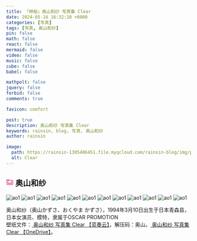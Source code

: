 ```yaml
---
title: 「神秘」奥山和纱 写真集 Clear
date: 2024-05-16 16:32:10 +0800
categories: [写真]
tags: [写真, 奥山和纱]
pin: false
math: false
react: false
mermaid: false
video: false
music: false
cube: false
babel: false

mathpolt: false
jquery: false
forbid: false
comments: true

favicon: comfort

post: true
description: 奥山和纱 写真集 Clear
keywords: rainsin, blog, 写真, 奥山和纱
author: rainsin

image:
  path: https://rainsin-1305486451.file.myqcloud.com/rainsin-blog/img/post/clear/16d5164d-8f6f-4944-91b5-b5b9484d3114.webp
  alt: Clear
---
```


<h2>
<svg t="1712587420533" class="icon" viewBox="0 0 1024 1024" version="1.1" xmlns="http://www.w3.org/2000/svg" p-id="4283" width="20" height="20"><path d="M160 128C107.328 128 64 171.328 64 224v576c0 52.672 43.328 96 96 96h704c52.672 0 96-43.328 96-96v-448c0-52.672-43.328-96-96-96H435.136l-41.856-77.632A96 96 0 0 0 308.8 128H160z m0 64h148.736c11.84 0 22.592 6.4 28.16 16.768L362.368 256H128v-32c0-17.984 14.016-32 32-32zM128 320h736c17.984 0 32 14.016 32 32v448c0 17.984-14.016 32-32 32h-704a31.552 31.552 0 0 1-32-32V320z m128 64c0 26.496-11.904 47.04-28.352 78.4C211.136 493.76 192 534.912 192 592A176.448 176.448 0 0 0 368 768c56.96 0 103.616-25.472 132.992-62.272 4.224-5.312 7.424-11.2 11.008-16.832 3.584 5.632 6.784 11.52 11.008 16.832 29.44 36.8 76.032 62.272 132.992 62.272A176.448 176.448 0 0 0 832 592c0-57.92-21.952-99.648-40.512-131.008-18.56-31.36-31.488-51.648-31.488-76.992h-64c0 46.72 23.04 80.128 40.512 109.632 17.408 29.44 31.488 55.68 31.488 98.368 0 62.272-49.728 112-112 112-39.04 0-64.384-14.848-83.008-38.144C554.432 642.56 544 609.344 544 576h-64c0 33.28-10.368 66.56-28.992 89.856-18.56 23.296-43.968 38.144-83.008 38.144C305.728 704 256 654.272 256 592c0-43.52 12.8-70.208 28.352-99.776C299.904 462.784 320 429.504 320 384H256z m96 192a32 32 0 0 0-32 32 32 32 0 0 0 32 32 32 32 0 0 0 32-32 32 32 0 0 0-32-32z m320.64 0a32.576 32 0 0 0-32.64 32 32.576 32 0 0 0 32.64 32 32.576 32 0 0 0 32.512-32 32.576 32 0 0 0-32.512-32z" fill="#d4237a" p-id="4284"></path></svg>
奥山和纱
</h2>

![ao1](https://dlink.host/1drv/aHR0cHM6Ly8xZHJ2Lm1zL2kvcyFBb2VyMmNVNVNsT0ZoX0lGeG9wNGJzSktVM3hLZnc_ZT1ScEoxTlk.jpg)
![ao1](https://dlink.host/1drv/aHR0cHM6Ly8xZHJ2Lm1zL2kvcyFBb2VyMmNVNVNsT0ZoX0lHakNfeXltTjVsZFRqVXc_ZT05RGRQRUY.jpg)
![ao1](https://dlink.host/1drv/aHR0cHM6Ly8xZHJ2Lm1zL2kvcyFBb2VyMmNVNVNsT0ZoX0lJZVVaYXZUbm1zWmJlT2c_ZT1ibTh5cE0.jpg)
![ao1](https://dlink.host/1drv/aHR0cHM6Ly8xZHJ2Lm1zL2kvcyFBb2VyMmNVNVNsT0ZoX0lmMFhtb1RMZ3dfYVVQRkE_ZT15d1BuTlc.jpg)
![ao1](https://dlink.host/1drv/aHR0cHM6Ly8xZHJ2Lm1zL2kvcyFBb2VyMmNVNVNsT0ZoX0lnV21YLWhCWUtVcHppOUE_ZT0wR3Y0bnI.jpg)
![ao1](https://dlink.host/1drv/aHR0cHM6Ly8xZHJ2Lm1zL2kvcyFBb2VyMmNVNVNsT0ZoX0lqbzRzNHl4VkNCMVlHQXc_ZT01QjBPcmk.jpg)
![ao1](https://dlink.host/1drv/aHR0cHM6Ly8xZHJ2Lm1zL2kvcyFBb2VyMmNVNVNsT0ZoX0ltbG1yUll1Z3N0SXRRZ1E_ZT1wSzZWMHM.jpg)
![ao1](https://dlink.host/1drv/aHR0cHM6Ly8xZHJ2Lm1zL2kvcyFBb2VyMmNVNVNsT0ZoX0lvNGVHRG9BeDNocUtILVE_ZT1HZE1sOUY.jpg)
![ao1](https://dlink.host/1drv/aHR0cHM6Ly8xZHJ2Lm1zL2kvcyFBb2VyMmNVNVNsT0ZoX0lwRXQxSy1iODdNY09hVmc_ZT1QUkVRbmQ.jpg)
![ao1](https://dlink.host/1drv/aHR0cHM6Ly8xZHJ2Lm1zL2kvcyFBb2VyMmNVNVNsT0ZoX0lxQVVQbjRDblR5eWxwQUE_ZT14UWVhc3Y.jpg)
![ao1](https://dlink.host/1drv/aHR0cHM6Ly8xZHJ2Lm1zL2kvcyFBb2VyMmNVNVNsT0ZoX0l2UF9CVGNvLXRDME9NNmc_ZT1memhKcXQ.jpg)
![ao1](https://dlink.host/1drv/aHR0cHM6Ly8xZHJ2Lm1zL2kvcyFBb2VyMmNVNVNsT0ZoX0l3Q0ZsTGpaRlVGTFh0UHc_ZT01M0lRZDc.jpg)

<div class="about-site">
  <div>
  <span>奥山和纱</span>（奥山かずさ、おくやま かずさ），1994年3月10日出生于日本青森县，日本女演员、模特，隶属于OSCAR PROMOTION
  </div>
  <div>
  壁纸文件：<a href="https://2000python.lanzouq.com/isvuG1sqjicf"> 奥山和纱 写真集 Clear 【蓝奏云】</a>，解压码：<span>奥山</span>。<a href="https://1drv.ms/f/s!Aoer2cU5SlOFh_IEwgupJP19a6wR4g?e=VGulRM"> 奥山和纱 写真集 Clear 【OneDrive】</a>。
  </div>
</div>
